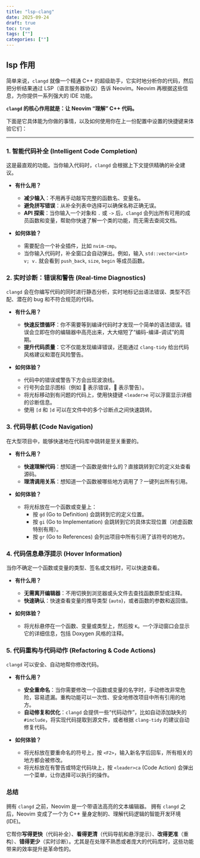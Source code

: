 ```yaml
---
title: "lsp-clang"
date: 2025-09-24
draft: true
toc: true
tags: [""]
categories: [""]
---
```



## lsp 作用
简单来说，`clangd` 就像一个精通 C++ 的超级助手，它实时地分析你的代码，然后把分析结果通过 LSP（语言服务器协议）告诉 Neovim。Neovim 再根据这些信息，为你提供一系列强大的 IDE 功能。

**`clangd` 的核心作用就是：让 Neovim “理解” C++ 代码。**

下面是它具体能为你做的事情，以及如何使用你在上一份配置中设置的快捷键来体验它们：

---

### 1. 智能代码补全 (Intelligent Code Completion)

这是最直观的功能。当你输入代码时，`clangd` 会根据上下文提供精确的补全建议。

*   **有什么用？**
    *   **减少输入**：不用再手动敲写完整的函数名、变量名。
    *   **避免拼写错误**：从补全列表中选择可以确保名称正确无误。
    *   **API 探索**：当你输入一个对象和 `.` 或 `->` 后，`clangd` 会列出所有可用的成员函数和变量，帮助你快速了解一个类的功能，而无需去查阅文档。

*   **如何体验？**
    *   需要配合一个补全插件，比如 `nvim-cmp`。
    *   当你输入代码时，补全窗口会自动弹出。例如，输入 `std::vector<int> v; v.` 就会看到 `push_back`, `size`, `begin` 等成员函数。



### 2. 实时诊断：错误和警告 (Real-time Diagnostics)

`clangd` 会在你编写代码的同时进行静态分析，实时地标记出语法错误、类型不匹配、潜在的 bug 和不符合规范的代码。

*   **有什么用？**
    *   **快速反馈循环**：你不需要等到编译代码时才发现一个简单的语法错误。错误会立即在你的编辑器中高亮出来，大大缩短了“编码-编译-调试”的周期。
    *   **提升代码质量**：它不仅能发现编译错误，还能通过 `clang-tidy` 给出代码风格建议和潜在风险警告。

*   **如何体验？**
    *   代码中的错误或警告下方会出现波浪线。
    *   行号列会显示图标（例如  表示错误， 表示警告）。
    *   将光标移动到有问题的代码上，使用快捷键 `<leader>e` 可以浮窗显示详细的诊断信息。
    *   使用 `[d` 和 `]d` 可以在文件中的多个诊断点之间快速跳转。

### 3. 代码导航 (Code Navigation)

在大型项目中，能够快速地在代码库中跳转是至关重要的。

*   **有什么用？**
    *   **快速理解代码**：想知道一个函数是做什么的？直接跳转到它的定义处查看源码。
    *   **理清调用关系**：想知道一个函数被哪些地方调用了？一键列出所有引用。

*   **如何体验？**
    *   将光标放在一个函数或变量上：
        *   按 `gd` (Go to Definition) 会跳转到它的定义位置。
        *   按 `gi` (Go to Implementation) 会跳转到它的具体实现位置（对虚函数特别有用）。
        *   按 `gr` (Go to References) 会列出项目中所有引用了该符号的地方。

### 4. 代码信息悬浮提示 (Hover Information)

当你不确定一个函数或变量的类型、签名或文档时，可以快速查看。

*   **有什么用？**
    *   **无需离开编辑器**：不用切换到浏览器或头文件去查找函数原型或注释。
    *   **快速确认**：快速查看变量的推导类型 (`auto`)，或者函数的参数和返回值。

*   **如何体验？**
    *   将光标悬停在一个函数、变量或类型上，然后按 `K`。一个浮动窗口会显示它的详细信息，包括 Doxygen 风格的注释。



### 5. 代码重构与代码动作 (Refactoring & Code Actions)

`clangd` 可以安全、自动地帮你修改代码。

*   **有什么用？**
    *   **安全重命名**：当你需要修改一个函数或变量的名字时，手动修改非常危险，容易遗漏。重构功能可以一次性、安全地修改项目中所有引用的地方。
    *   **自动修复和优化**：`clangd` 会提供一些“代码动作”，比如自动添加缺失的 `#include`，将实现代码提取到源文件，或者根据 `clang-tidy` 的建议自动修复代码。

*   **如何体验？**
    *   将光标放在要重命名的符号上，按 `<F2>`，输入新名字后回车，所有相关的地方都会被修改。
    *   将光标放在有警告或特定代码块上，按 `<leader>ca` (Code Action) 会弹出一个菜单，让你选择可以执行的操作。

### 总结

拥有 `clangd` 之前，Neovim 是一个带语法高亮的文本编辑器。
拥有 `clangd` 之后，Neovim 变成了一个为 C++ 量身定制的、理解代码逻辑的智能开发环境 (IDE)。

它帮你**写得更快**（代码补全）、**看得更清**（代码导航和悬浮提示）、**改得更准**（重构）、**错得更少**（实时诊断）。尤其是在处理不熟悉或者庞大的代码库时，这些功能带来的效率提升是革命性的。